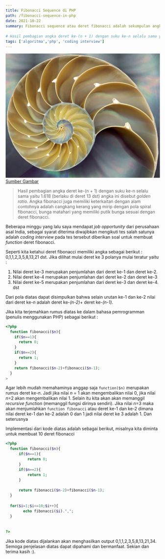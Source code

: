 ```yaml
---
title: Fibonacci Sequence di PHP
path: /fibonacci-sequence-in-php
date: 2021-10-22
summary: Fibonacci sequence atau deret fibonacci adalah sekumpulan angka yang dimulai dari 0 dan 1 dan angka - angka selanjutnya merupakan penjumlahan dari dua angka sebelumnya. Deret ini dipopulerkan oleh matematikawan asal Italia yaitu Leonardo "Fibonacci" Da Pisa (1170-1250).

# Hasil pembagian angka deret ke-(n + 1) dengan suku ke-n selalu sama yaitu 1.618 (berlaku di deret 13 dst) angka ini disebut _golden ratio_. Angka fibonacci juga memiliki keterkaitan dengan alam contohnya adalah cangkang kerang yang mirip dengan pola spiral fibonacci, bunga matahari yang memiliki putik bunga sesuai dengan deret fibonacci.
tags: ['algoritma','php', 'coding interview']
---
```


![background](./images/fibo2.jpeg)
[Sumber Gambar](https://id.pinterest.com/pin/445504588140102556/)

>Hasil pembagian angka deret ke-(n + 1) dengan suku ke-n selalu sama yaitu 1.618 (berlaku di deret 13 dst) angka ini disebut _golden ratio_. Angka fibonacci juga memiliki keterkaitan dengan alam contohnya adalah cangkang kerang yang mirip dengan pola spiral fibonacci, bunga matahari yang memiliki putik bunga sesuai dengan deret fibonacci.

Beberapa minggu yang lalu saya mendapat _job opportunity_ dari perusahaan asal India, sebagai syarat diterima diwajibkan mengikuti tes salah satunya adalah _coding interview_ pada tes tersebut diberikan soal untuk membuat _function_ deret fibonacci. 

Seperti kita ketahui deret fibonacci memiliki angka sebagai berikut : 0,1,1,2,3,5,8,13,21 dst. Jika dilihat mulai deret ke 3 polanya mulai teratur yaitu : 
1. Nilai deret ke-3 merupakan penjumlahan dari deret ke-1 dan deret ke-2.
2. Nilai deret ke-4 merupakan penjumlahan dari deret ke-2 dan deret ke-3
3. Nilai deret ke-5 merupakan penjumlahan dari deret ke-3 dan deret ke-4.
dst

Dari pola diatas dapat disimpulkan bahwa selain urutan ke-1 dan ke-2 nilai dari deret ke-_n_ adalah deret ke-_(n-2)_+ deret ke-_(n-1)_.

Jika kita terjemahkan rumus diatas ke dalam bahasa pemrogramman (penulis menggunakan PHP) sebagai berikut :

```php
<?php
  function fibonacci($n){
    if($n==1){
      return 0;
    }
    if($n==2){
      return 1;
    }
    return fibonacci($n-2)+fibonacci($n-1);
  }
>
```

Agar lebih mudah memahaminya anggap saja `function($n)` merupakan rumus deret ke-_n_. Jadi jika nilai _n_ = 1 akan mengembalikan nilai 0, jika nilai _n_=2 akan mengembalikan nilai 1. Selain itu kita akan akan memanggil _recursive function_ (memanggil fungsi dirinya sendiri).
Jika nilai _n_=3 maka akan menjumlahkan `function fibonacci` atau deret ke-1 dan ke-2 dimana nilai deret ke-1 dan ke-2 adalah 0 dan 1 jadi nilai deret ke 3 adalah 1. Dan seterusnya

Implementasi dari kode diatas adalah sebagai berikut, misalnya kita diminta untuk membuat 10 deret fibonacci

```php
<?php
  function fibonacci($n){
      if($n==1){
          return 0;
      }
      if($n==2){
          return 1;
      }

      return fibonacci($n-2)+fibonacci($n-1);
  }

  for($i=1;$i<=10;$i++){
        echo fibonacci($i).",";
  }

   
?>
```

Jika kode diatas dijalankan akan menghasilkan output 0,1,1,2,3,5,8,13,21,34. Semoga penjelasan diatas dapat dipahami dan bermanfaat. Sekian dan terima kasih :).
